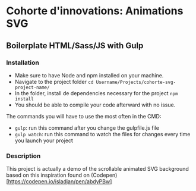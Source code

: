 # Cohorte d'innovations: Animations SVG 
## Boilerplate HTML/Sass/JS with Gulp


### Installation
- Make sure to have Node and npm installed on your machine.
- Navigate to the project folder `cd Username/Projects/cohorte-svg-project-name/`
- In the folder, install de dependencies necessary for the project `npm install`
- You should be able to compile your code afterward with no issue.

The commands you will have to use the most often in the CMD:

- `gulp`: run this command after you change the gulpfile.js file
- `gulp watch`: run this command to watch the files for changes every time you launch your project


### Description
This project is actually a demo of the scrollable animated SVG background based on this inspiration found on (Codepen)[https://codepen.io/isladjan/pen/abdyPBw]